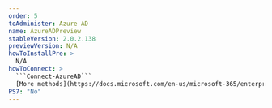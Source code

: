 ```yaml
---
order: 5
toAdminister: Azure AD
name: AzureADPreview
stableVersion: 2.0.2.138
previewVersion: N/A
howToInstallPre: >
  N/A
howToConnect: >
  ```Connect-AzureAD```
  [More methods](https://docs.microsoft.com/en-us/microsoft-365/enterprise/connect-to-microsoft-365-powershell?view=o365-worldwide#connect-with-the-azure-active-directory-powershell-for-graph-module)
PS7: "No"
---
```

